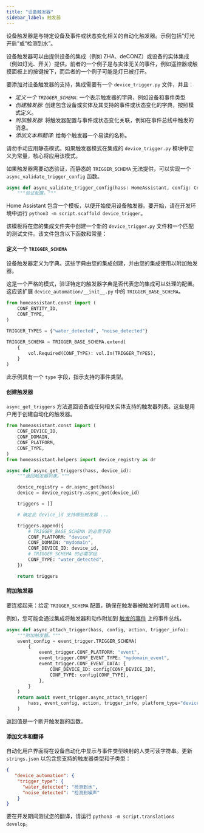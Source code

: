 ```yaml
---
title: "设备触发器"
sidebar_label: 触发器
---
```


设备触发器是与特定设备及事件或状态变化相关的自动化触发器。示例包括“灯光开启”或“检测到水”。

设备触发器可以由提供设备的集成（例如 ZHA、deCONZ）或设备的实体集成（例如灯光、开关）提供。前者的一个例子是与实体无关的事件，例如遥控器或触摸面板上的按键按下，而后者的一个例子可能是灯已被打开。

要添加对设备触发器的支持，集成需要有一个 `device_trigger.py` 文件，并且：

- *定义一个 `TRIGGER_SCHEMA`*: 一个表示触发器的字典，例如设备和事件类型
- *创建触发器*: 创建包含设备或实体及其支持的事件或状态变化的字典，按照模式定义。
- *附加触发器*: 将触发器配置与事件或状态变化关联，例如在事件总线中触发的消息。
- *添加文本和翻译*: 给每个触发器一个易读的名称。

请勿手动应用静态模式。如果触发器模式在集成的 `device_trigger.py` 模块中定义为常量，核心将应用该模式。

如果触发器需要动态验证，而静态的 `TRIGGER_SCHEMA` 无法提供，可以实现一个 `async_validate_trigger_config` 函数。

```py
async def async_validate_trigger_config(hass: HomeAssistant, config: ConfigType) -> ConfigType:
    """验证配置。"""
```

Home Assistant 包含一个模板，以便开始使用设备触发器。要开始，请在开发环境中运行 `python3 -m script.scaffold device_trigger`。

该模板将在您的集成文件夹中创建一个新的 `device_trigger.py` 文件和一个匹配的测试文件。该文件包含以下函数和常量：

#### 定义一个 `TRIGGER_SCHEMA`

设备触发器定义为字典。这些字典由您的集成创建，并由您的集成使用以附加触发器。

这是一个严格的模式，验证特定的触发器字典是否代表您的集成可以处理的配置。这应该扩展 `device_automation/__init__.py` 中的 `TRIGGER_BASE_SCHEMA`。

```python
from homeassistant.const import (
    CONF_ENTITY_ID,
    CONF_TYPE,
)

TRIGGER_TYPES = {"water_detected", "noise_detected"}

TRIGGER_SCHEMA = TRIGGER_BASE_SCHEMA.extend(
    {
        vol.Required(CONF_TYPE): vol.In(TRIGGER_TYPES),
    }
)
```

此示例具有一个 `type` 字段，指示支持的事件类型。

#### 创建触发器

`async_get_triggers` 方法返回设备或任何相关实体支持的触发器列表。这些是用户用于创建自动化的触发器。

```python
from homeassistant.const import (
    CONF_DEVICE_ID,
    CONF_DOMAIN,
    CONF_PLATFORM,
    CONF_TYPE,
)
from homeassistant.helpers import device_registry as dr

async def async_get_triggers(hass, device_id):
    """返回触发器列表。"""

    device_registry = dr.async_get(hass)
    device = device_registry.async_get(device_id)

    triggers = []

    # 确定此 device_id 支持哪些触发器 ...

    triggers.append({
        # TRIGGER_BASE_SCHEMA 的必需字段
        CONF_PLATFORM: "device",
        CONF_DOMAIN: "mydomain",
        CONF_DEVICE_ID: device_id,
        # TRIGGER_SCHEMA 的必需字段
        CONF_TYPE: "water_detected",
    })

    return triggers
```

#### 附加触发器

要连接起来：给定 `TRIGGER_SCHEMA` 配置，确保在触发器被触发时调用 `action`。

例如，您可能会通过集成将触发器和动作附加到 [触发的事件](integration_events.md) 上的事件总线。

```python
async def async_attach_trigger(hass, config, action, trigger_info):
    """附加触发器。"""
    event_config = event_trigger.TRIGGER_SCHEMA(
        {
            event_trigger.CONF_PLATFORM: "event",
            event_trigger.CONF_EVENT_TYPE: "mydomain_event",
            event_trigger.CONF_EVENT_DATA: {
                CONF_DEVICE_ID: config[CONF_DEVICE_ID],
                CONF_TYPE: config[CONF_TYPE],
            },
        }
    )
    return await event_trigger.async_attach_trigger(
        hass, event_config, action, trigger_info, platform_type="device"
    )
```

返回值是一个断开触发器的函数。

#### 添加文本和翻译

自动化用户界面将在设备自动化中显示与事件类型映射的人类可读字符串。更新 `strings.json` 以包含您支持的触发器类型和子类型：

```json
{
   "device_automation": {
    "trigger_type": {
      "water_detected": "检测到水",
      "noise_detected": "检测到噪声"
    }
}
```

要在开发期间测试您的翻译，请运行 `python3 -m script.translations develop`。